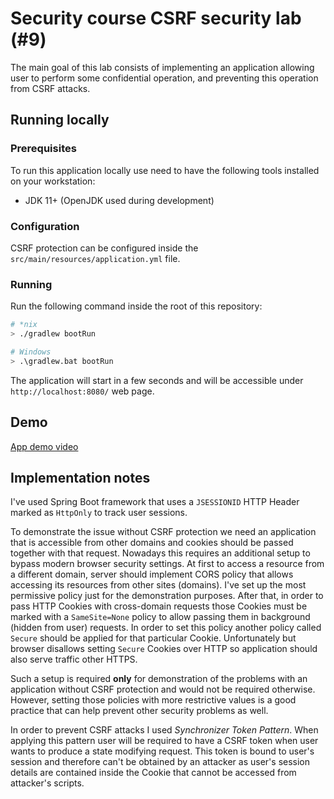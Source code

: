 # Security course CSRF security lab (#9)

The main goal of this lab consists of implementing an application allowing user to perform some confidential operation,
and preventing this operation from CSRF attacks.

## Running locally

### Prerequisites

To run this application locally use need to have the following tools installed on your workstation:
* JDK 11+ (OpenJDK used during development)

### Configuration

CSRF protection can be configured inside the `src/main/resources/application.yml` file.

### Running

Run the following command inside the root of this repository:

```bash
# *nix
> ./gradlew bootRun

# Windows
> .\gradlew.bat bootRun
```

The application will start in a few seconds and will be accessible under `http://localhost:8080/` web page.

## Demo

[App demo video](https://vimeo.com/655777602/ad6876737b)

## Implementation notes

I've used Spring Boot framework that uses a `JSESSIONID` HTTP Header marked as `HttpOnly`
to track user sessions.

To demonstrate the issue without CSRF protection we need an application that
is accessible from other domains and cookies should be passed together with that request.
Nowadays this requires an additional setup to bypass modern browser security settings. At first to
access a resource from a different domain, server should implement CORS policy that allows accessing its
resources from other sites (domains). I've set up the most permissive policy just for the demonstration
purposes. After that, in order to pass HTTP Cookies with cross-domain requests those Cookies
must be marked with a `SameSite=None` policy to allow passing them in background (hidden from user)
requests. In order to set this policy another policy called `Secure` should be applied for that particular
Cookie. Unfortunately but browser disallows setting `Secure` Cookies over HTTP so application
should also serve traffic other HTTPS.

Such a setup is required **only** for demonstration of the problems with an application without CSRF protection
and would not be required otherwise. However, setting those policies with more restrictive values
is a good practice that can help prevent other security problems as well.

In order to prevent CSRF attacks I used _Synchronizer Token Pattern_. When applying this pattern
user will be required to have a CSRF token when user wants to produce a state modifying request. This
token is bound to user's session and therefore can't be obtained by an attacker as
user's session details are contained inside the Cookie that cannot be accessed from attacker's
scripts.
